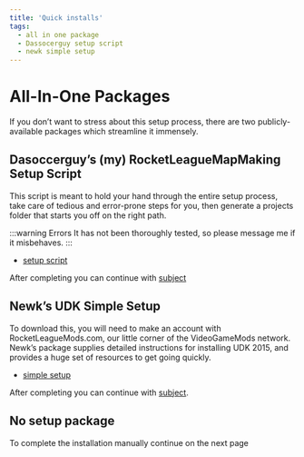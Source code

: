```yaml
---
title: 'Quick installs'
tags:
  - all in one package
  - Dassocerguy setup script
  - newk simple setup
---
```


# All-In-One Packages

If you don’t want to stress about this setup process, there are two publicly-available packages which streamline it immensely.

## Dasoccerguy’s (my) RocketLeagueMapMaking Setup Script

This script is meant to hold your hand through the entire setup process, take care of tedious and error-prone steps for you, then generate a projects folder that starts you off on the right path. 

:::warning Errors
It has not been thoroughly tested, so please message me if it misbehaves.
:::

* [setup script](https://github.com/Dasoccerguy/RocketLeagueMapMaking)


After completing you can continue with [subject](link)

## Newk’s UDK Simple Setup

To download this, you will need to make an account with RocketLeagueMods.com, our little corner of the VideoGameMods network. Newk’s package supplies detailed instructions for installing UDK 2015, and provides a huge set of resources to get going quickly.

* [simple setup](https://rocketleaguemods.com/mods/udk-2015-simple-setup/)

After completing you can continue with [subject](link). 

## No setup package

To complete the installation manually continue on the next page